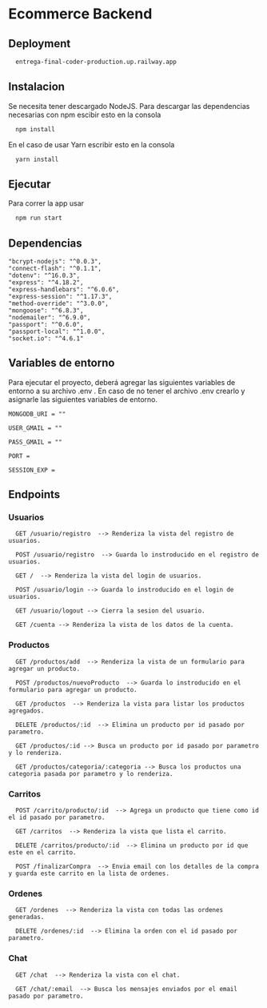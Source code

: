 # Ecommerce Backend

## Deployment

```bash
  entrega-final-coder-production.up.railway.app
```

## Instalacion

Se necesita tener descargado NodeJS.
Para descargar las dependencias necesarias con npm escibir esto en la consola

```bash
  npm install
```

En el caso de usar Yarn escribir esto en la consola

```bash
  yarn install
```

## Ejecutar

Para correr la app usar

```bash
  npm run start
```

## Dependencias

    "bcrypt-nodejs": "^0.0.3",
    "connect-flash": "^0.1.1",
    "dotenv": "^16.0.3",
    "express": "^4.18.2",
    "express-handlebars": "^6.0.6",
    "express-session": "^1.17.3",
    "method-override": "^3.0.0",
    "mongoose": "^6.8.3",
    "nodemailer": "^6.9.0",
    "passport": "^0.6.0",
    "passport-local": "^1.0.0",
    "socket.io": "^4.6.1"

## Variables de entorno

Para ejecutar el proyecto, deberá agregar las siguientes variables de entorno a su archivo .env . En caso de no tener el archivo .env crearlo y asignarle las siguientes variables de entorno.

`MONGODB_URI = ""`

`USER_GMAIL = ""`

`PASS_GMAIL = ""`

`PORT = `

`SESSION_EXP = `

## Endpoints

### Usuarios

```http
  GET /usuario/registro  --> Renderiza la vista del registro de usuarios.
```

```http
  POST /usuario/registro  --> Guarda lo instroducido en el registro de usuarios.
```

```http
  GET /  --> Renderiza la vista del login de usuarios.
```

```http
  POST /usuario/login --> Guarda lo instroducido en el login de usuarios.
```

```http
  GET /usuario/logout --> Cierra la sesion del usuario.
```

```http
  GET /cuenta --> Renderiza la vista de los datos de la cuenta.
```

### Productos

```http
  GET /productos/add  --> Renderiza la vista de un formulario para agregar un producto.
```

```http
  POST /productos/nuevoProducto  --> Guarda lo instroducido en el formulario para agregar un producto.
```

```http
  GET /productos  --> Renderiza la vista para listar los productos agregados.
```

```http
  DELETE /productos/:id  --> Elimina un producto por id pasado por parametro.
```

```http
  GET /productos/:id --> Busca un producto por id pasado por parametro y lo renderiza.
```

```http
  GET /productos/categoria/:categoria --> Busca los productos una categoria pasada por parametro y lo renderiza.
```

### Carritos

```http
  POST /carrito/producto/:id  --> Agrega un producto que tiene como id el id pasado por parametro.
```

```http
  GET /carritos  --> Renderiza la vista que lista el carrito.
```

```http
  DELETE /carritos/producto/:id  --> Elimina un producto por id que este en el carrito.
```

```http
  POST /finalizarCompra  --> Envia email con los detalles de la compra y guarda este carrito en la lista de ordenes.
```

### Ordenes

```http
  GET /ordenes  --> Renderiza la vista con todas las ordenes generadas.
```

```http
  DELETE /ordenes/:id  --> Elimina la orden con el id pasado por parametro.
```

### Chat

```http
  GET /chat  --> Renderiza la vista con el chat.
```

```http
  GET /chat/:email  --> Busca los mensajes enviados por el email pasado por parametro.
```
